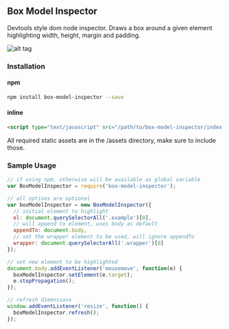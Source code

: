 ## Box Model Inspector
Devtools style dom node inspector. Draws a box around a given element highlighting width, height, margin and padding.

![alt tag](https://raw.github.com/a-axton/box-model-inspector/master/example/readmegif.gif)

### Installation
#### npm
```bash
npm install box-model-inspector --save
```
#### inline
```html
<script type="text/javascript" src="/path/to/box-model-inspector/index.js"></script>
```
All required static assets are in the /assets directory, make sure to include those.

### Sample Usage
```js
// if using npm, otherwise will be available as global variable
var BoxModelInspector = require('box-model-inspector');

// all options are optional
var boxModelInspector = new BoxModelInspector({
  // initial element to highlight
  el: document.querySelectorAll('.example')[0],
  // will append to element, uses body as default
  appendTo: document.body,
  // set the wrapper element to be used, will ignore appendTo
  wrapper: document.querySelectorAll('.wrapper')[0]
});

// set new element to be highlighted
document.body.addEventListener('mousemove', function(e) {
  boxModelInspector.setElement(e.target);
  e.stopPropagation();
});

// refresh dimensions
window.addEventListener('resize', function() {
  boxModelInspector.refresh();
});
```
